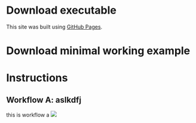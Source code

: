 # Download executable
This site was built using [GitHub Pages](https://pages.github.com/).

# Download minimal working example


# Instructions
## Workflow A: aslkdfj
this is workflow a
![](https://christofhapp.lima.zone/wp-content/uploads/2023/09/alldronepoints.png)
